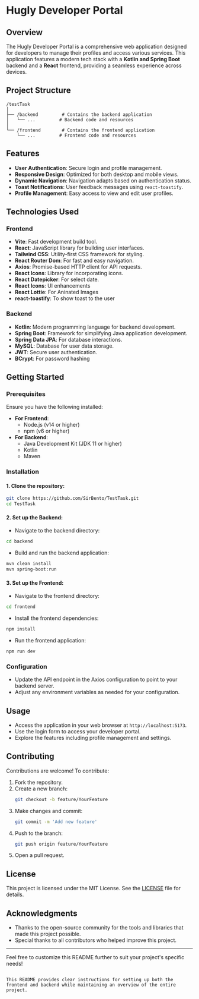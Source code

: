 # Hugly Developer Portal

## Overview
The Hugly Developer Portal is a comprehensive web application designed for developers to manage their profiles and access various services. This application features a modern tech stack with a **Kotlin and Spring Boot** backend and a **React** frontend, providing a seamless experience across devices.

## Project Structure
```
/testTask
│
├── /backend         # Contains the backend application
│   └── ...         # Backend code and resources
│
└── /frontend        # Contains the frontend application
    └── ...         # Frontend code and resources
```

## Features
- **User Authentication**: Secure login and profile management.
- **Responsive Design**: Optimized for both desktop and mobile views.
- **Dynamic Navigation**: Navigation adapts based on authentication status.
- **Toast Notifications**: User feedback messages using `react-toastify`.
- **Profile Management**: Easy access to view and edit user profiles.

## Technologies Used

### Frontend
- **Vite**: Fast development build tool.
- **React**: JavaScript library for building user interfaces.
- **Tailwind CSS**: Utility-first CSS framework for styling.
- **React Router Dom**: For fast and easy navigation.
- **Axios**: Promise-based HTTP client for API requests.
- **React Icons**: Library for incorporating icons.
- **React Datepicker**: For select  date.
- **React Icons**: UI enhancements
- **React Lottie**: For Aninated Images
- **react-toastify**: To show toast to the user



### Backend
- **Kotlin**: Modern programming language for backend development.
- **Spring Boot**: Framework for simplifying Java application development.
- **Spring Data JPA**: For database interactions.
- **MySQL**: Database for user data storage.
- **JWT**: Secure user authentication.
- **BCrypt**: For password hashing

## Getting Started

### Prerequisites
Ensure you have the following installed:
- **For Frontend**:
  - Node.js (v14 or higher)
  - npm (v6 or higher)
- **For Backend**:
  - Java Development Kit (JDK 11 or higher)
  - Kotlin
  - Maven

### Installation

#### 1. Clone the repository:
```bash
git clone https://github.com/SirBento/TestTask.git
cd TestTask
```

#### 2. Set up the Backend:
- Navigate to the backend directory:
```bash
cd backend
```
- Build and run the backend application:
```bash
mvn clean install
mvn spring-boot:run
```

#### 3. Set up the Frontend:
- Navigate to the frontend directory:
```bash
cd frontend
```
- Install the frontend dependencies:
```bash
npm install
```
- Run the frontend application:
```bash
npm run dev
```

### Configuration
- Update the API endpoint in the Axios configuration to point to your backend server.
- Adjust any environment variables as needed for your configuration.

## Usage
- Access the application in your web browser at `http://localhost:5173`.
- Use the login form to access your developer portal.
- Explore the features including profile management and settings.

## Contributing
Contributions are welcome! To contribute:
1. Fork the repository.
2. Create a new branch:
   ```bash
   git checkout -b feature/YourFeature
   ```
3. Make changes and commit:
   ```bash
   git commit -m 'Add new feature'
   ```
4. Push to the branch:
   ```bash
   git push origin feature/YourFeature
   ```
5. Open a pull request.

## License
This project is licensed under the MIT License. See the [LICENSE](LICENSE) file for details.

## Acknowledgments
- Thanks to the open-source community for the tools and libraries that made this project possible.
- Special thanks to all contributors who helped improve this project.

---

Feel free to customize this README further to suit your project's specific needs!
```

This README provides clear instructions for setting up both the frontend and backend while maintaining an overview of the entire project.
